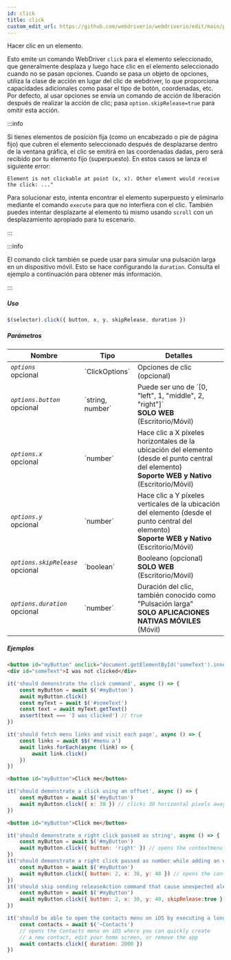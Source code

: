 ```yaml
---
id: click
title: click
custom_edit_url: https://github.com/webdriverio/webdriverio/edit/main/packages/webdriverio/src/commands/element/click.ts
---
```


Hacer clic en un elemento.

Esto emite un comando WebDriver `click` para el elemento seleccionado, que generalmente desplaza y luego hace clic en el
elemento seleccionado cuando no se pasan opciones. Cuando se pasa un objeto de opciones, utiliza la clase de acción en lugar del clic de webdriver, lo que
proporciona capacidades adicionales como pasar el tipo de botón, coordenadas, etc. Por defecto, al usar opciones se envía un comando de acción de liberación
después de realizar la acción de clic; pasa `option.skipRelease=true` para omitir esta acción.

:::info

Si tienes elementos de posición fija (como un encabezado o pie de página fijo) que cubren el
elemento seleccionado después de desplazarse dentro de la ventana gráfica, el clic se emitirá en las coordenadas dadas, pero
será recibido por tu elemento fijo (superpuesto). En estos casos se lanza el siguiente error:

```
Element is not clickable at point (x, x). Other element would receive the click: ..."
```

Para solucionar esto, intenta encontrar el elemento superpuesto y eliminarlo mediante el comando `execute` para que no interfiera
con el clic. También puedes intentar desplazarte al elemento tú mismo usando `scroll` con un desplazamiento apropiado para tu
escenario.

:::

:::info

El comando click también se puede usar para simular una pulsación larga en un dispositivo móvil. Esto se hace configurando la `duration`.
Consulta el ejemplo a continuación para obtener más información.

:::

##### Uso

```js
$(selector).click({ button, x, y, skipRelease, duration })
```

##### Parámetros

<table>
  <thead>
    <tr>
      <th>Nombre</th><th>Tipo</th><th>Detalles</th>
    </tr>
  </thead>
  <tbody>
    <tr>
      <td><code><var>options</var></code><br /><span className="label labelWarning">opcional</span></td>
      <td>`ClickOptions`</td>
      <td>Opciones de clic (opcional)</td>
    </tr>
    <tr>
      <td><code><var>options.button</var></code><br /><span className="label labelWarning">opcional</span></td>
      <td>`string, number`</td>
      <td>Puede ser uno de `[0, "left", 1, "middle", 2, "right"]` <br /><strong>SOLO WEB</strong> (Escritorio/Móvil)</td>
    </tr>
    <tr>
      <td><code><var>options.x</var></code><br /><span className="label labelWarning">opcional</span></td>
      <td>`number`</td>
      <td>Hace clic a X píxeles horizontales de la ubicación del elemento (desde el punto central del elemento)<br /><strong>Soporte WEB y Nativo</strong> (Escritorio/Móvil)</td>
    </tr>
    <tr>
      <td><code><var>options.y</var></code><br /><span className="label labelWarning">opcional</span></td>
      <td>`number`</td>
      <td>Hace clic a Y píxeles verticales de la ubicación del elemento (desde el punto central del elemento)<br /><strong>Soporte WEB y Nativo</strong> (Escritorio/Móvil)</td>
    </tr>
    <tr>
      <td><code><var>options.skipRelease</var></code><br /><span className="label labelWarning">opcional</span></td>
      <td>`boolean`</td>
      <td>Booleano (opcional) <br /><strong>SOLO WEB</strong> (Escritorio/Móvil)</td>
    </tr>
    <tr>
      <td><code><var>options.duration</var></code><br /><span className="label labelWarning">opcional</span></td>
      <td>`number`</td>
      <td>Duración del clic, también conocido como "Pulsación larga" <br /><strong>SOLO APLICACIONES NATIVAS MÓVILES</strong> (Móvil)</td>
    </tr>
  </tbody>
</table>

##### Ejemplos

```html title="example.html"
<button id="myButton" onclick="document.getElementById('someText').innerHTML='I was clicked'">Click me</button>
<div id="someText">I was not clicked</div>
```

```js title="click.js"
it('should demonstrate the click command', async () => {
    const myButton = await $('#myButton')
    await myButton.click()
    const myText = await $('#someText')
    const text = await myText.getText()
    assert(text === 'I was clicked') // true
})
```

```js title="example.js"
it('should fetch menu links and visit each page', async () => {
    const links = await $$('#menu a')
    await links.forEach(async (link) => {
        await link.click()
    })
})

```

```html title="example.html"
<button id="myButton">Click me</button>
```

```js title="example.js"
it('should demonstrate a click using an offset', async () => {
    const myButton = await $('#myButton')
    await myButton.click({ x: 30 }) // clicks 30 horizontal pixels away from location of the button (from center point of element)
})

```

```html title="example.html"
<button id="myButton">Click me</button>
```

```js title="example.js"
it('should demonstrate a right click passed as string', async () => {
    const myButton = await $('#myButton')
    await myButton.click({ button: 'right' }) // opens the contextmenu at the location of the button
})
it('should demonstrate a right click passed as number while adding an offset', async () => {
    const myButton = await $('#myButton')
    await myButton.click({ button: 2, x: 30, y: 40 }) // opens the contextmenu 30 horizontal and 40 vertical pixels away from location of the button (from the center of element)
})
it('should skip sending releaseAction command that cause unexpected alert closure', async () => {
    const myButton = await $('#myButton')
    await myButton.click({ button: 2, x: 30, y: 40, skipRelease:true }) // skips sending releaseActions
})

```

```js title="longpress.example.js"
it('should be able to open the contacts menu on iOS by executing a longPress', async () => {
    const contacts = await $('~Contacts')
    // opens the Contacts menu on iOS where you can quickly create
    // a new contact, edit your home screen, or remove the app
    await contacts.click({ duration: 2000 })
})
```